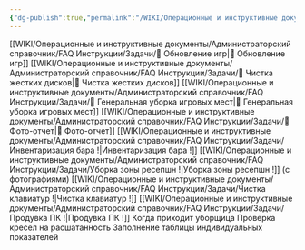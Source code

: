 ```yaml
---
{"dg-publish":true,"permalink":"/WIKI/Операционные и инструктивные документы/Администраторский справочник/FAQ Инструкции/Задачи/Задачи на смену!/"}
---
```


[[WIKI/Операционные и инструктивные документы/Администраторский справочник/FAQ Инструкции/Задачи/🔄 Обновление игр\|🔄 Обновление игр]]
[[WIKI/Операционные и инструктивные документы/Администраторский справочник/FAQ Инструкции/Задачи/💾 Чистка жестких дисков\|💾 Чистка жестких дисков]]
[[WIKI/Операционные и инструктивные документы/Администраторский справочник/FAQ Инструкции/Задачи/🧽 Генеральная уборка игровых мест\|🧽 Генеральная уборка игровых мест]]
[[WIKI/Операционные и инструктивные документы/Администраторский справочник/FAQ Инструкции/Задачи/📸 Фото-отчет\|📸 Фото-отчет]]
[[WIKI/Операционные и инструктивные документы/Администраторский справочник/FAQ Инструкции/Задачи/Инвентаризация бара !\|Инвентаризация бара !]]
[[WIKI/Операционные и инструктивные документы/Администраторский справочник/FAQ Инструкции/Задачи/Уборка зоны ресепшн !\|Уборка зоны ресепшн !]] (с фотографиями)
[[WIKI/Операционные и инструктивные документы/Администраторский справочник/FAQ Инструкции/Задачи/Чистка клавиатур !\|Чистка клавиатур !]]
[[WIKI/Операционные и инструктивные документы/Администраторский справочник/FAQ Инструкции/Задачи/Продувка ПК !\|Продувка ПК !]]
Когда приходит уборщица
Проверка кресел на расшатанность
Заполнение таблицы индивидуальных показателей
